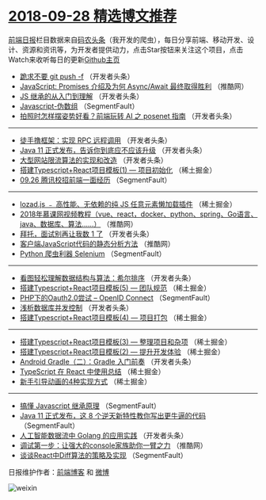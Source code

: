 # [2018-09-28 精选博文推荐](http://hao.caibaojian.com/date/2018/09/28)

[前端日报](http://caibaojian.com/c/news)栏目数据来自[码农头条](http://hao.caibaojian.com/)（我开发的爬虫），每日分享前端、移动开发、设计、资源和资讯等，为开发者提供动力，点击Star按钮来关注这个项目，点击Watch来收听每日的更新[Github主页](https://github.com/kujian/frontendDaily)
* [跪求不要 git push -f](http://hao.caibaojian.com/87603.html) （开发者头条）
* [JavaScript: Promises 介绍及为何 Async/Await 最终取得胜利](http://hao.caibaojian.com/87637.html) （推酷网）
* [JS 继承的从入门到理解](http://hao.caibaojian.com/87596.html) （开发者头条）
* [Javascript-伪数组](http://hao.caibaojian.com/87556.html) （SegmentFault）
* [拍照时怎样摆姿势好看？前端玩转 AI 之 posenet 指南](http://hao.caibaojian.com/87600.html) （开发者头条）

***
* [徒手撸框架：实现 RPC 远程调用](http://hao.caibaojian.com/87595.html) （开发者头条）
* [Java 11 正式发布，告诉你到底应不应该升级](http://hao.caibaojian.com/87607.html) （开发者头条）
* [大型网站限流算法的实现和改造](http://hao.caibaojian.com/87597.html) （开发者头条）
* [搭建Typescript+React项目模板(1) &#8212; 项目初始化](http://hao.caibaojian.com/87576.html) （稀土掘金）
* [09.26 腾讯校招前端一面经历](http://hao.caibaojian.com/87563.html) （SegmentFault）

***
* [lozad.js ﹣ 高性能、无依赖的纯 JS 任意元素懒加载插件](http://hao.caibaojian.com/87571.html) （稀土掘金）
* [2018年慕课网视频教程（vue、react，docker、python、spring、Go语言、java、数据库、算法&#8230;&#8230;）](http://hao.caibaojian.com/87641.html) （推酷网）
* [拜托，面试别再让我数 1 了](http://hao.caibaojian.com/87601.html) （开发者头条）
* [客户端JavaScript代码的静态分析方法](http://hao.caibaojian.com/87635.html) （推酷网）
* [Python 爬虫利器 Selenium](http://hao.caibaojian.com/87559.html) （SegmentFault）

***
* [看图轻松理解数据结构与算法：希尔排序](http://hao.caibaojian.com/87605.html) （开发者头条）
* [搭建Typescript+React项目模板(5) &#8212; 团队规范](http://hao.caibaojian.com/87572.html) （稀土掘金）
* [PHP下的Oauth2.0尝试 &#8211; OpenID Connect](http://hao.caibaojian.com/87553.html) （SegmentFault）
* [浅析数据库并发控制](http://hao.caibaojian.com/87594.html) （开发者头条）
* [搭建Typescript+React项目模板(4) &#8212; 项目打包](http://hao.caibaojian.com/87573.html) （稀土掘金）

***
* [搭建Typescript+React项目模板(3) &#8212; 整理项目和杂项](http://hao.caibaojian.com/87574.html) （稀土掘金）
* [搭建Typescript+React项目模板(2) &#8212; 提升开发体验](http://hao.caibaojian.com/87575.html) （稀土掘金）
* [Android Gradle（二）：Gradle 入门前奏](http://hao.caibaojian.com/87609.html) （开发者头条）
* [TypeScript 在 React 中使用总结](http://hao.caibaojian.com/87578.html) （稀土掘金）
* [新手引导动画的4种实现方式](http://hao.caibaojian.com/87565.html) （稀土掘金）

***
* [搞懂 Javascript 继承原理](http://hao.caibaojian.com/87547.html) （SegmentFault）
* [Java 11 正式发布，这 8 个逆天新特性教你写出更牛逼的代码](http://hao.caibaojian.com/87548.html) （SegmentFault）
* [人工智能数据流中 Golang 的应用实践](http://hao.caibaojian.com/87604.html) （开发者头条）
* [调试第一步：让强大的console家族助你一臂之力](http://hao.caibaojian.com/87638.html) （推酷网）
* [谈谈React中Diff算法的策略及实现](http://hao.caibaojian.com/87549.html) （SegmentFault）

日报维护作者：[前端博客](http://caibaojian.com/) 和 [微博](http://caibaojian.com/go/weibo)

![weixin](https://user-images.githubusercontent.com/3055447/38468989-651132ac-3b80-11e8-8e6b-15122322a9d7.png)